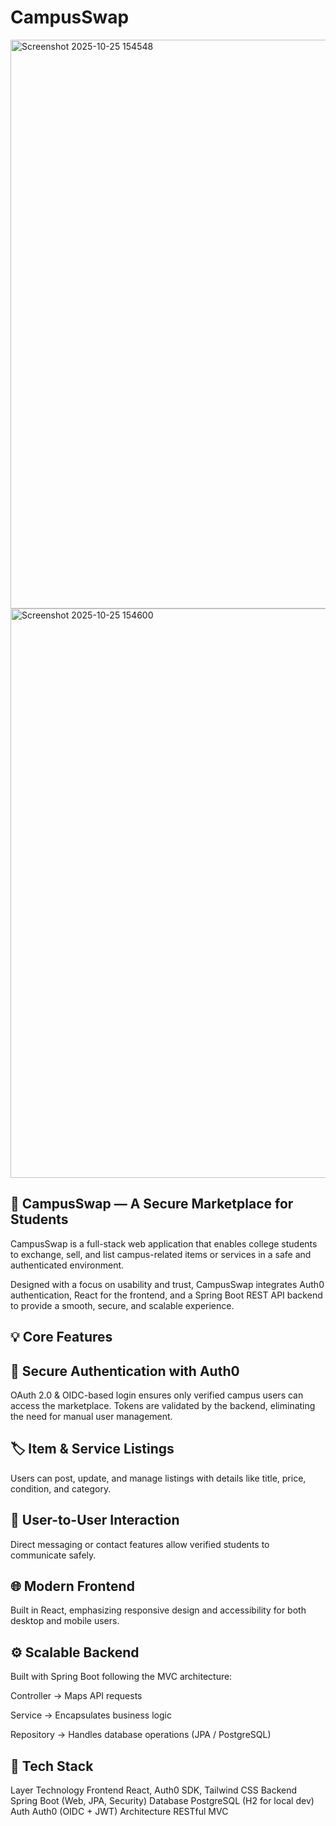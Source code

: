 # CampusSwap
<img width="1919" height="910" alt="Screenshot 2025-10-25 154548" src="https://github.com/user-attachments/assets/956ebce2-b58f-491f-8f6e-925384424b2d" />
<img width="1919" height="911" alt="Screenshot 2025-10-25 154600" src="https://github.com/user-attachments/assets/741b8028-651f-44ff-9c3a-ca8642eb93d1" />

## 🏫 CampusSwap — A Secure Marketplace for Students
CampusSwap is a full-stack web application that enables college students to exchange, sell, and list campus-related items or services in a safe and authenticated environment.

Designed with a focus on usability and trust, CampusSwap integrates Auth0 authentication, React for the frontend, and a Spring Boot REST API backend to provide a smooth, secure, and scalable experience.

## 💡 Core Features
## 🔐 Secure Authentication with Auth0
OAuth 2.0 & OIDC-based login ensures only verified campus users can access the marketplace. Tokens are validated by the backend, eliminating the need for manual user management.

## 🏷️ Item & Service Listings
Users can post, update, and manage listings with details like title, price, condition, and category.

## 💬 User-to-User Interaction
Direct messaging or contact features allow verified students to communicate safely.

## 🌐 Modern Frontend
Built in React, emphasizing responsive design and accessibility for both desktop and mobile users.

## ⚙️ Scalable Backend
Built with Spring Boot following the MVC architecture:

Controller → Maps API requests

Service → Encapsulates business logic

Repository → Handles database operations (JPA / PostgreSQL)

## 🧰 Tech Stack
Layer Technology Frontend React, Auth0 SDK, Tailwind CSS Backend Spring Boot (Web, JPA, Security) Database PostgreSQL (H2 for local dev) Auth Auth0 (OIDC + JWT) Architecture RESTful MVC

